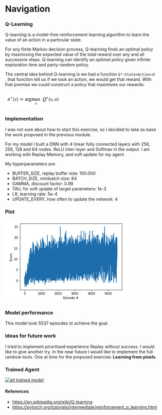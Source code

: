 # Navigation

### Q-Learning
Q-learning is a model-free reinforcement learning algorithm to learn the value of an action in a particular state.

For any finite Markov decision process, Q-learning finds an optimal policy by maximizing the expected value of the total reward over any and all successive steps.
Q-learning can identify an optimal policy given infinite exploration time and party-random policy.

The central idea behind Q-learning is we had a function `Q*:State×Action→ℝ `, that function tell us if we took an action, we would get that reward.
With that premise we could construct a policy that maximizes our rewards:

![alt Performance plot](./policy.png)

### Implementation

I was not sure about how to start this exercise, so I decided to take as base the work proposed in the previous module.

For my model I built a DNN with 4 linear fully connected layers with 256, 256, 128 and 64 nodes. ReLU inter-layer and Softmax in the output.
I am working with Replay Memory, and soft update for my agent.

My hyperparameters are:
* BUFFER_SIZE, replay buffer size: 100.000
* BATCH_SIZE, minibatch size: 64
* GAMMA, discount factor: 0.99 
* TAU, for soft update of target parameters: 1e-3
* LR, learning rate: 5e-4 
* UPDATE_EVERY, how often to update the network: 4

### Plot
![alt Performance plot](./plot.png)

### Model performance

This model took 5537 episodes to achieve the goal.

### Ideas for future work

I tried to implement prioritised experience Replay without success. I would like to give another try.
In the near future I would like to implement the full rainbow tools. One at time for the proposed exercise: **Learning from pixels**.

### Trained Agent
[![alt trained model](https://i9.ytimg.com/vi/u6jeM3qcoTw/mq3.jpg?sqp=COz3zYMG&rs=AOn4CLBQzElAJlGjnj1rwTzxLs35BCw30g)](https://youtu.be/u6jeM3qcoTw)

#### References

* https://en.wikipedia.org/wiki/Q-learning
* https://pytorch.org/tutorials/intermediate/reinforcement_q_learning.html